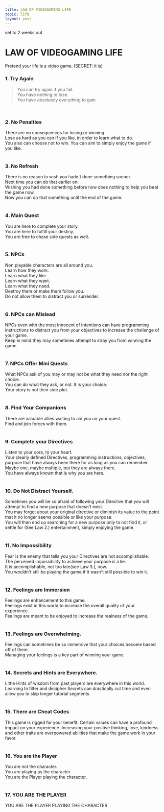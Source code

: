 ```yaml
---
title: LAW OF VIDEOGAMING LIFE
topic: life 
layout: post
---
```


set to 2 weeks out

# LAW OF VIDEOGAMING LIFE
Pretend your life is a video game. (SECRET: it is)

### 1. Try Again
> You can try again if you fail. <br>
> You have nothing to lose.  <br>
> You have absolutely everything to gain.  <br>

<br>

<h3>2. No Penalties </h3>
There are no consequences for losing or winning.<br>
Lose as hard as you can if you like, in order to learn what to do.<br>
You also can choose not to win. You can aim to simply enjoy the game if you like.
<br> <br>
<h3>3. No Refresh </h3>
There is no reason to wish you hadn't done something sooner.<br>
Next time you can do that earlier on.<br>
Wishing you had done something before now does nothing to help you beat the game now.<br>
Now you can do that something until the end of the game.
<br> <br>
<h3>4. Main Quest </h3>
You are here to complete your story.<br>
You are here to fulfill your destiny.<br>
You are free to chase side quests as well.		<br> <br>
<h3>5. NPCs </h3>
Non playable characters are all around you.<br>
Learn how they work.<br>
Learn what they like.<br>
Learn what they want.<br>
Learn what they need.<br>
Destroy them or make them follow you.<br>
Do not allow them to distract you or surrender.
<br> <br>
<h3>6. NPCs can Mislead </h3>
NPCs even with the most innocent of intentions can have programming instructions to distract you from your objectives to increase the challenge of your game.<br>
Keep in mind they may sometimes attempt to stray you from winning the game.
<br> <br>
<h3>7. NPCs Offer Mini Quests</h3>

What NPCs ask of you may or may not be what they need nor the right choice.<br>
You can do what they ask, or not. It is your choice.<br>
Your story is not their side plot.		<br> <br>

<h3>8. Find Your Companions</h3>
There are valuable allies waiting to aid you on your quest. <br>
Find and join forces with them.
<br> <br>
<h3>9. Complete your Directives</h3>
Listen to your core, to your heart.<br>
Your clearly defined Directives,
programming instructions, objectives, purpose that have always been there for as long as you can remember.<br>
Maybe one, maybe multiple, but they are always there.<br>
You have always known that is why you are here.		<br> <br>
<h3>10. Do Not Distract Yourself.</h3>
Sometimes you will be so afraid of following your Directive that you will attempt to find a new purpose that doesn't exist.<br>
You may forget about your original directive or diminish its value to the point that it no longer seems possible or like your purpose.<br>
You will then end up searching for a new purpose only to not find it, or settle for (See Law 2.) entertainment, simply enjoying the game.
<br> <br>
<h3>11. No Impossibility</h3>
Fear is the enemy that tells you your Directives are not accomplishable.<br>
The perceived impossibility to achieve your purpose is a lie.<br>
It is accomplishable, not too late(see Law 3.), now.<br>
You wouldn't still be playing the game if it wasn't still possible to win it.		<br> <br>
<h3>12. Feelings are Immersion </h3>

Feelings are enhancement to this game.<br>
Feelings exist in this world to increase the overall quality of your experience.<br>
Feelings are meant to be enjoyed to increase the realness of the game.
<br> <br>
<h3>13. Feelings are Overwhelming.</h3>

Feelings can sometimes be so immersive that your choices become based off of them.<br>
Managing your feelings is a key part of winning your game.
<br> <br>
<h3>14. Secrets and Hints are Everywhere.</h3>
Little Hints of wisdom from past players are everywhere in this world.<br>
Learning to filter and decipher Secrets can drastically cut time and even allow you to skip longer tutorial segments.
<br> <br>

<h3>15. There are Cheat Codes  </h3>
This game is rigged for your benefit.
Certain values can have a profound impact on your experience.
Increasing your positive thinking, love, kindness and other traits are overpowered abilities that make the game work in your favor.
<br><br>
<h3>16. You are the Player  </h3>
You are not the character.<br>
You are playing as the character.<br>
You are the Player playing the character.		<br> <br>

<h3>17. YOU ARE THE PLAYER  </h3>
YOU ARE THE PLAYER PLAYING THE CHARACTER
